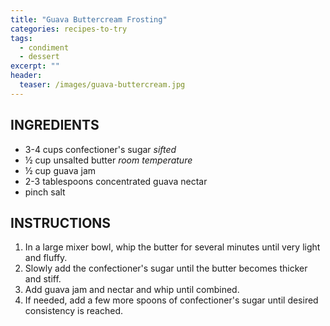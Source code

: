 ```yaml
---
title: "Guava Buttercream Frosting"
categories: recipes-to-try
tags: 
  - condiment
  - dessert
excerpt: ""
header:
  teaser: /images/guava-buttercream.jpg
---
```


## INGREDIENTS
* 3-4 cups confectioner's sugar _sifted_
* ½ cup unsalted butter _room temperature_
* ½ cup guava jam
* 2-3 tablespoons concentrated guava nectar
* pinch salt


## INSTRUCTIONS
1. In a large mixer bowl, whip the butter for several minutes until very light and fluffy. 
2. Slowly add the confectioner's sugar until the butter becomes thicker and stiff. 
3. Add guava jam and nectar and whip until combined. 
4. If needed, add a few more spoons of confectioner's sugar until desired consistency is reached.